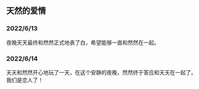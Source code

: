 ## 天然的爱情



### 2022/6/13
夜晚天天最终和然然正式地表了白，希望能够一直和然然在一起。


### 2022/6/14
天天和然然开心地玩了一天，在这个安静的夜晚，然然终于答应和天天在一起了。
我们是恋人了！

### 

